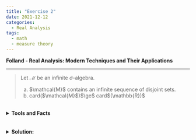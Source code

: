 ```yaml
---
title: "Exercise 2"
date: 2021-12-12
categories:
  - Real Analysis
tags:
  - math
  - measure theory
---
```


**Folland - Real Analysis: Modern Techniques and Their Applications** 

---

>Let $\mathcal{M}$ be an infinite $\sigma$-algebra.
><ol type = "a">
>  <li>$\mathcal{M}$ contains an infinite sequence of disjoint sets.</li>
>  <li>card($\mathcal{M}$)$\ge$ card$(\mathbb{R})$</li>
></ol>

<br />
<details markdown="1">
  <summary><strong>Tools and Facts</strong></summary>
<ol>
  <li>
    <em>Folland (p21)</em>: We define a <strong>$\sigma$-algebra</strong> on a nonempty set $X$, is a non empty collection, $\mathcal{M}$, of subsets of $X$ such that $\mathcal{M}$ is closed under complement and countable union.
  </li>
  
  <br>
  
</ol>
</details>  
<br />




<br />
<details markdown="1">
  <summary><strong>Solution: </strong></summary>
Suppose that $\mathcal{M}$ is an infinite $\sigma$-algebra on a set $X$. Then, we know that there must exist some $E_1\in\mathcal{M}$ such that $\varnothing \subsetneq E_1\subsetneq X$. It must be that either 
$$
  \mathcal{M}_1 = \{E \cap E_1 : E\in \mathcal{M}\} \quad \text{ or } \quad \mathcal{M}_1' =\{E\cap E_1^c: E\in \mathcal{M}\}
$$
is infinite; otherwise, if both are finite, then since
$$
  \mathcal{M} \subseteq \{A\cup A': A\in \mathcal M, A' \in \mathcal{M}'\}
$$
we have that card$(\mathcal{M}) \le$ card$( \{ A\cup A': A\in \mathcal M, A' \in \mathcal{M}'\} ) \le$ card$(\mathcal{M}) \cdot$card$(\mathcal{M}')$ which is finite, contradicting that $\mathcal{M}$ is infinite.

</details>  
<br />

